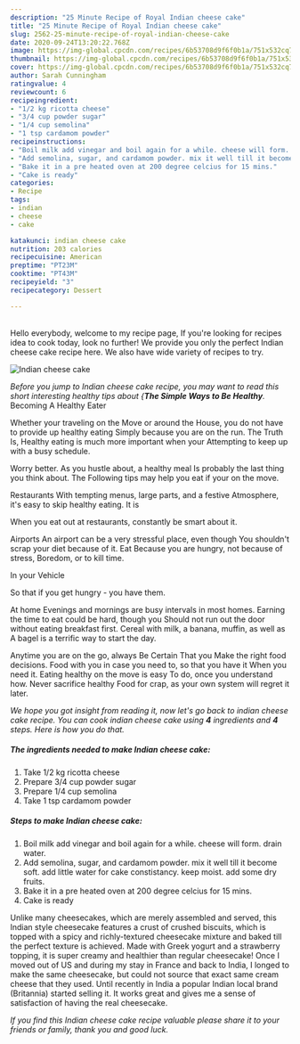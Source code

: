 ```yaml
---
description: "25 Minute Recipe of Royal Indian cheese cake"
title: "25 Minute Recipe of Royal Indian cheese cake"
slug: 2562-25-minute-recipe-of-royal-indian-cheese-cake
date: 2020-09-24T13:20:22.768Z
image: https://img-global.cpcdn.com/recipes/6b53708d9f6f0b1a/751x532cq70/indian-cheese-cake-recipe-main-photo.jpg
thumbnail: https://img-global.cpcdn.com/recipes/6b53708d9f6f0b1a/751x532cq70/indian-cheese-cake-recipe-main-photo.jpg
cover: https://img-global.cpcdn.com/recipes/6b53708d9f6f0b1a/751x532cq70/indian-cheese-cake-recipe-main-photo.jpg
author: Sarah Cunningham
ratingvalue: 4
reviewcount: 6
recipeingredient:
- "1/2 kg ricotta cheese"
- "3/4 cup powder sugar"
- "1/4 cup semolina"
- "1 tsp cardamom powder"
recipeinstructions:
- "Boil milk add vinegar and boil again for a while. cheese will form. drain water."
- "Add semolina, sugar, and cardamom powder. mix it well till it become soft. add little water for cake constistancy. keep moist. add some dry fruits."
- "Bake it in a pre heated oven at 200 degree celcius for 15 mins."
- "Cake is ready"
categories:
- Recipe
tags:
- indian
- cheese
- cake

katakunci: indian cheese cake 
nutrition: 203 calories
recipecuisine: American
preptime: "PT23M"
cooktime: "PT43M"
recipeyield: "3"
recipecategory: Dessert

---
```

<br>
Hello everybody, welcome to my recipe page, If you're looking for recipes idea to cook today, look no further! We provide you only the perfect Indian cheese cake recipe here. We also have wide variety of recipes to try.
<br>


![Indian cheese cake](https://img-global.cpcdn.com/recipes/6b53708d9f6f0b1a/751x532cq70/indian-cheese-cake-recipe-main-photo.jpg)

<i>Before you jump to Indian cheese cake recipe, you may want to read this short interesting healthy tips about {<strong>The Simple Ways to Be Healthy</strong>.</i>
Becoming A Healthy Eater

Whether your traveling on the Move or around the
House, you do not have to provide up healthy eating
Simply because you are on the run. The Truth Is,
Healthy eating is much more important when your
Attempting to keep up with a busy schedule.


Worry better. As you hustle about, a healthy meal
Is probably the last thing you think about. The
Following tips may help you eat if your on the move.

Restaurants
With tempting menus, large parts, and a festive
Atmosphere, it's easy to skip healthy eating. It is 


When you eat out at restaurants, constantly be smart
about it.

Airports
An airport can be a very stressful place, even though 
You shouldn't scrap your diet because of it. Eat
Because you are hungry, not because of stress,
Boredom, or to kill time.

In your Vehicle 

So that if you get hungry - you have them.

At home
Evenings and mornings are busy intervals in most homes.
Earning the time to eat could be hard, though you
Should not run out the door without eating breakfast
first. Cereal with milk, a banana, muffin, as well as 
A bagel is a terrific way to start the day.

Anytime you are on the go, always Be Certain That you
Make the right food decisions. 
Food with you in case you need to, so that you have it
When you need it. Eating healthy on the move is easy
To do, once you understand how. Never sacrifice healthy
Food for crap, as your own system will regret it later.


<i>We hope you got insight from reading it, now let's go back to indian cheese cake recipe. You can cook indian cheese cake using <strong>4</strong> ingredients and <strong>4</strong> steps. Here is how you do that.
</i>

##### The ingredients needed to make Indian cheese cake:

1. Take 1/2 kg ricotta cheese
1. Prepare 3/4 cup powder sugar
1. Prepare 1/4 cup semolina
1. Take 1 tsp cardamom powder


##### Steps to make Indian cheese cake:

1. Boil milk add vinegar and boil again for a while. cheese will form. drain water.
1. Add semolina, sugar, and cardamom powder. mix it well till it become soft. add little water for cake constistancy. keep moist. add some dry fruits.
1. Bake it in a pre heated oven at 200 degree celcius for 15 mins.
1. Cake is ready


Unlike many cheesecakes, which are merely assembled and served, this Indian style cheesecake features a crust of crushed biscuits, which is topped with a spicy and richly-textured cheesecake mixture and baked till the perfect texture is achieved. Made with Greek yogurt and a strawberry topping, it is super creamy and healthier than regular cheesecake! Once I moved out of US and during my stay in France and back to India, I longed to make the same cheesecake, but could not source that exact same cream cheese that they used. Until recently in India a popular Indian local brand (Britannia) started selling it. It works great and gives me a sense of satisfaction of having the real cheesecake. 

<i>If you find this Indian cheese cake recipe valuable please share it to your friends or family, thank you and good luck.</i>
